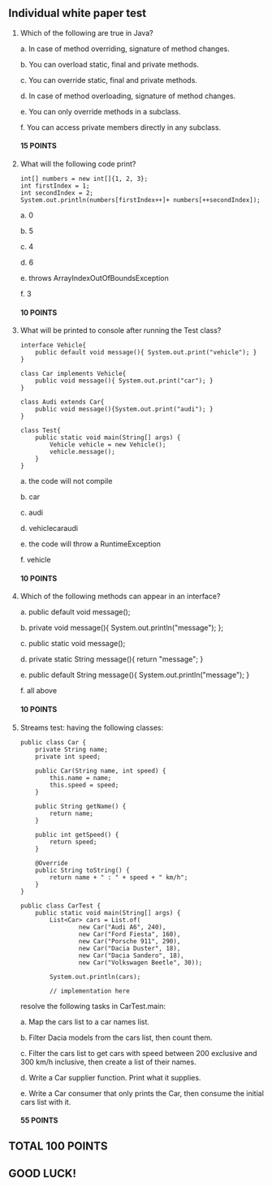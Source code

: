 ## Individual white paper test

1. Which of the following are true in Java?

    a. In case of method overriding, signature of method changes.

    b. You can overload static, final and private methods.

    c. You can override static, final and private methods.

    d. In case of method overloading, signature of method changes.

    e. You can only override methods in a subclass.

    f. You can access private members directly in any subclass.

   #### 15 POINTS


2. What will the following code print?

    ```
    int[] numbers = new int[]{1, 2, 3};
    int firstIndex = 1;
    int secondIndex = 2;
    System.out.println(numbers[firstIndex++]+ numbers[++secondIndex]);
    ```

    a. 0

    b. 5

    c. 4

    d. 6

    e. throws ArrayIndexOutOfBoundsException

    f. 3

   #### 10 POINTS


3. What will be printed to console after running the Test class?

    ```
    interface Vehicle{
        public default void message(){ System.out.print("vehicle"); }
    }

    class Car implements Vehicle{
        public void message(){ System.out.print("car"); }
    }

    class Audi extends Car{
        public void message(){System.out.print("audi"); }
    }

    class Test{
        public static void main(String[] args) {
            Vehicle vehicle = new Vehicle();
            vehicle.message();
        }
    }
    ```

    a. the code will not compile

    b. car

    c. audi

    d. vehiclecaraudi

    e. the code will throw a RuntimeException

    f. vehicle

   #### 10 POINTS


4. Which of the following methods can appear in an interface?

    a.   public default void message();

    b.   private void message(){ System.out.println("message"); };

    c.   public static void message();

    d.   private static String message(){ return "message"; }

    e.   public default String message(){ System.out.println("message"); }

    f.   all above

   #### 10 POINTS

5. Streams test: having the following classes:

    ```
    public class Car {
        private String name;
        private int speed;

        public Car(String name, int speed) {
            this.name = name;
            this.speed = speed;
        }

        public String getName() {
            return name;
        }

        public int getSpeed() {
            return speed;
        }

        @Override
        public String toString() {
            return name + " : " + speed + " km/h";
        }
    }

    public class CarTest {
        public static void main(String[] args) {
            List<Car> cars = List.of(
                    new Car("Audi A6", 240),
                    new Car("Ford Fiesta", 160),
                    new Car("Porsche 911", 290),
                    new Car("Dacia Duster", 18),
                    new Car("Dacia Sandero", 18),
                    new Car("Volkswagen Beetle", 30));

            System.out.println(cars);

            // implementation here
    ```

    resolve the following tasks in CarTest.main:

    a. Map the cars list to a car names list.

    b. Filter Dacia models from the cars list, then count them.

    c. Filter the cars list to get cars with speed
    between 200 exclusive and 300 km/h inclusive,
    then create a list of their names.

    d. Write a Car supplier function.
    Print what it supplies.

    e. Write a Car consumer that only prints the Car,
    then consume the initial cars list with it.

   #### 55 POINTS


## TOTAL 100 POINTS

## GOOD LUCK!
